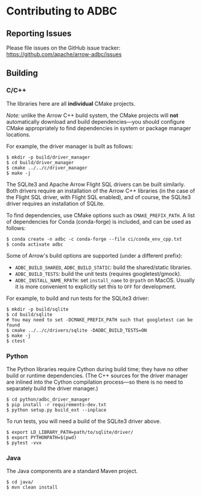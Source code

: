 <!---
  Licensed to the Apache Software Foundation (ASF) under one
  or more contributor license agreements.  See the NOTICE file
  distributed with this work for additional information
  regarding copyright ownership.  The ASF licenses this file
  to you under the Apache License, Version 2.0 (the
  "License"); you may not use this file except in compliance
  with the License.  You may obtain a copy of the License at

    http://www.apache.org/licenses/LICENSE-2.0

  Unless required by applicable law or agreed to in writing,
  software distributed under the License is distributed on an
  "AS IS" BASIS, WITHOUT WARRANTIES OR CONDITIONS OF ANY
  KIND, either express or implied.  See the License for the
  specific language governing permissions and limitations
  under the License.
-->

# Contributing to ADBC

## Reporting Issues

Please file issues on the GitHub issue tracker:
https://github.com/apache/arrow-adbc/issues

## Building

### C/C++

The libraries here are all **individual** CMake projects.

_Note:_ unlike the Arrow C++ build system, the CMake projects will
**not** automatically download and build dependencies—you should
configure CMake appropriately to find dependencies in system or
package manager locations.

For example, the driver manager is built as follows:

```shell
$ mkdir -p build/driver_manager
$ cd build/driver_manager
$ cmake ../../c/driver_manager
$ make -j
```

The SQLite3 and Apache Arrow Flight SQL drivers can be built
similarly.  Both drivers require an installation of the Arrow C++
libraries (in the case of the Flight SQL driver, with Flight SQL
enabled), and of course, the SQLite3 driver requires an installation
of SQLite.

To find dependencies, use CMake options such as `CMAKE_PREFIX_PATH`.
A list of dependencies for Conda (conda-forge) is included, and can be
used as follows:

```shell
$ conda create -n adbc -c conda-forge --file ci/conda_env_cpp.txt
$ conda activate adbc
```

Some of Arrow's build options are supported (under a different prefix):

- `ADBC_BUILD_SHARED`, `ADBC_BUILD_STATIC`: build the shared/static libraries.
- `ADBC_BUILD_TESTS`: build the unit tests (requires googletest/gmock).
- `ADBC_INSTALL_NAME_RPATH`: set `install_name` to `@rpath` on MacOS.
  Usually it is more convenient to explicitly set this to `OFF` for
  development.

For example, to build and run tests for the SQLite3 driver:

```shell
$ mkdir -p build/sqlite
$ cd build/sqlite
# You may need to set -DCMAKE_PREFIX_PATH such that googletest can be found
$ cmake ../../c/drivers/sqlite -DADBC_BUILD_TESTS=ON
$ make -j
$ ctest
```

### Python

The Python libraries require Cython during build time; they have no
other build or runtime dependencies.  (The C++ sources for the driver
manager are inlined into the Cython compilation process—so there is no
need to separately build the driver manager.)

```shell
$ cd python/adbc_driver_manager
$ pip install -r requirements-dev.txt
$ python setup.py build_ext --inplace
```

To run tests, you will need a build of the SQLite3 driver above.

```shell
$ export LD_LIBRARY_PATH=path/to/sqlite/driver/
$ export PYTHONPATH=$(pwd)
$ pytest -vvx
```

### Java

The Java components are a standard Maven project.

```shell
$ cd java/
$ mvn clean install
```
